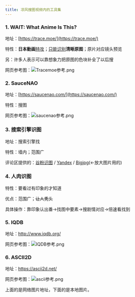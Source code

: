 ```yaml
---
title: 凉风搜图视频内的工具集
---
```


### 1. WAIT: What Anime Is This?

地址：[https://trace.moe/](https://trace.moe/)

特性：**日本動画**<u>特攻</u>；<u>只能识别</u>**清晰原图**；原片对应镜头预览

另：许多人表示可以靠想象力把原图的色块补全了以后搜

网页参考图：![Tracemoe参考.png](https://cdn.jsdelivr.net/gh/Melody-of-Oblivion/MoOpics@main/images/posts/searchimg/Tracemoe参考.png)



### 2. SauceNAO

地址：[https://saucenao.com/](https://saucenao.com/)

特性：搜图

网页参考图：![saucenao参考.png](https://cdn.jsdelivr.net/gh/Melody-of-Oblivion/MoOpics@main/images/posts/searchimg/saucenao参考.png)



### 3. 搜索引擎识图

地址：搜索引擎找

特性：墙内；范围广

评论区提供的：[谷粉识图](https://gfsoso.fcczp.com/image.html)	/	[Yandex](https://yandex.com/images/)	/	[Bigjpg](https://bigjpg.com/)(←放大图片用的)



### 4. 人肉识图

特性：要看过有印象的才知道

优点：范围广；~~让人秃头~~

具体操作：靠印象认出番→找图中要素→搜剧情对应→倍速看找到



### 5. IQDB

地址：http://www.iqdb.org/

网页参考图：![IQDB参考.png](https://cdn.jsdelivr.net/gh/Melody-of-Oblivion/MoOpics@main/images/posts/searchimg/IQDB参考.png)



### 6. ASCII2D

地址：https://ascii2d.net/

网页参考图：![ascii参考.png](https://cdn.jsdelivr.net/gh/Melody-of-Oblivion/MoOpics@main/images/posts/searchimg/ascii参考.png)

上面的是网络图片地址，下面的是本地图片。
